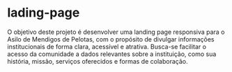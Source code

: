 # lading-page
O objetivo deste projeto é desenvolver uma landing page responsiva para o Asilo de Mendigos de Pelotas, com o propósito de divulgar informações institucionais de forma clara, acessível e atrativa. Busca-se facilitar o acesso da comunidade a dados relevantes sobre a instituição, como sua história, missão, serviços oferecidos e formas de colaboração.
